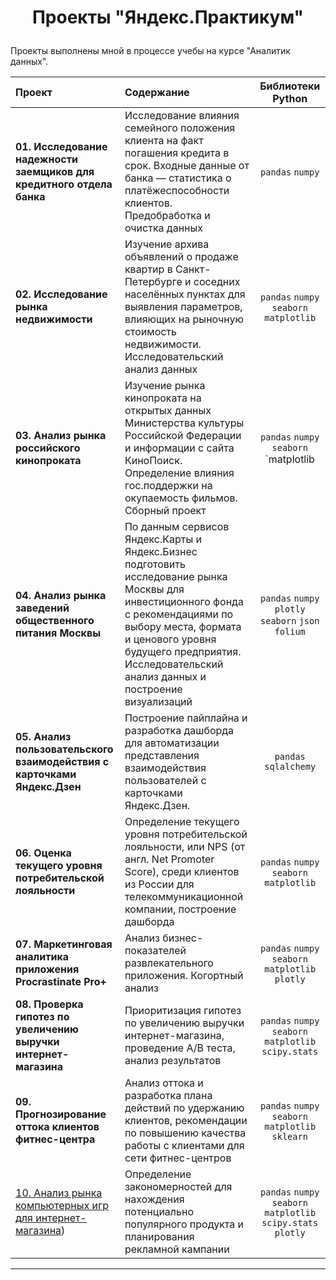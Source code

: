# <p align="center">  Проекты "Яндекс.Практикум" <p align="center">  

Проекты выполнены мной в процессе учебы на курсе "Аналитик данных".


| Проект | Содержание | Библиотеки Python |
|:---------------------|:------------------------------------------------------|:--------------------:|
|**01. Исследование надежности заемщиков для кредитного отдела банка** | Исследование влияния семейного положения клиента на факт погашения кредита в срок. Входные данные от банка — статистика о платёжеспособности клиентов. Предобработка и очистка данных| `pandas` `numpy`|
|**02. Исследование рынка недвижимости** | Изучение архива объявлений о продаже квартир в Санкт-Петербурге и соседних населённых пунктах для выявления параметров, влияющих на рыночную стоимость недвижимости. Исследовательский анализ данных| `pandas` `numpy` `seaborn` `matplotlib`|
|**03. Анализ рынка российского кинопроката** | Изучение рынка кинопроката на открытых данных Министерства культуры Российской Федерации и информации с сайта КиноПоиск. Определение влияния гос.поддержки на окупаемость фильмов. Сборный проект | `pandas` `numpy` `seaborn` `matplotlib|
|**04. Анализ рынка заведений общественного питания Москвы** | По данным сервисов Яндекс.Карты и Яндекс.Бизнес подготовить исследование рынка Москвы для инвестиционного фонда с рекомендациями по выбору места, формата и ценового уровня будущего предприятия. Исследовательский анализ данных и построение визуализаций| `pandas` `numpy` `plotly` `seaborn` `json` `folium`|
|**05. Анализ пользовательского взаимодействия с карточками Яндекс.Дзен** | Построение пайплайна и разработка дашборда для автоматизации представления взаимодействия пользователей с карточками Яндекс.Дзен. | `pandas` `sqlalchemy`|
|**06. Оценка текущего уровня потребительской лояльности** | Определение текущего уровня потребительской лояльности, или NPS (от англ. Net Promoter Score), среди клиентов из России для телекоммуникационной компании, построение дашборда | `pandas` `numpy` `seaborn` `matplotlib`|
|**07. Маркетинговая аналитика приложения Procrastinate Pro+** | Анализ бизнес-показателей развлекательного приложения. Когортный анализ| `pandas` `numpy` `seaborn` `matplotlib` `plotly`|
|**08. Проверка гипотез по увеличению выручки интернет-магазина** | Приоритизация гипотез по увеличению выручки интернет-магазина, проведение A/B теста, анализ результатов | `pandas` `numpy` `seaborn` `matplotlib` `scipy.stats`|
|**09. Прогнозирование оттока клиентов фитнес-центра** | Анализ оттока и разработка плана действий по удержанию клиентов, рекомендации по повышению качества работы с клиентами для сети фитнес-центров| `pandas` `numpy` `seaborn` `matplotlib` `sklearn`|
|[10. Анализ рынка компьютерных игр для интернет-магазина](https://github.com/DEChulkov/yandex_practicum_da_projects/tree/main)) | Определение закономерностей для нахождения потенциально популярного продукта и планирования рекламной кампании | `pandas` `numpy` `seaborn` `matplotlib` `scipy.stats` `plotly`|

------------------------------------------------------------------------------------------------------------------------------------------




